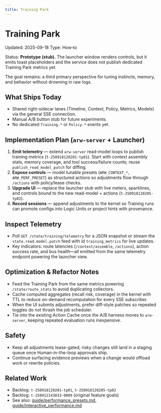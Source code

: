 ```yaml
---
title: Training Park
---
```


# Training Park
Updated: 2025-09-18
Type: How‑to

Status: **Prototype (stub).** The launcher window renders controls, but it emits toast placeholders and the service does not publish dedicated Training Park metrics yet.

The goal remains: a third primary perspective for tuning instincts, memory, and behavior without drowning in raw logs.

## What Ships Today

- Shared right-sidecar lanes (Timeline, Context, Policy, Metrics, Models) via the general SSE connection.
- Manual A/B button stub for future experiments.
- No dedicated `Training.*` or `Policy.*` events yet.

## Implementation Plan (`arw-server` + Launcher)

1. **Emit telemetry** — extend `arw-server` read-model loops to publish training metrics (`t-250918120201-tp01`). Start with context assembly stats, memory coverage, and tool success/failure counts; reuse `publish_read_model_patch` for diffing.
2. **Expose controls** — model tunable presets (`ARW_CONTEXT_*`, `ARW_PERF_PRESET`) as structured actions so adjustments flow through `/actions` with policy/lease checks.
3. **Upgrade UI** — replace the launcher stub with live meters, sparklines, and controls bound to the new read-model + actions (`t-250918120205-tp02`).
4. **Record sessions** — append adjustments to the kernel so Training runs can promote configs into Logic Units or project hints with provenance.

## Inspect Telemetry

- Poll `GET /state/training/telemetry` for a JSON snapshot or stream the `state.read.model.patch` feed with id `training_metrics` for live updates.
- Key indicators: route latencies (`/context/assemble`, `/actions`), action success rate, and bus health—all emitted from the same telemetry endpoint powering the launcher view.

## Optimization & Refactor Notes

- Feed the Training Park from the same metrics powering `/state/route_stats` to avoid duplicating collectors.
- Cache computed aggregates (recall risk, coverage) in the kernel with TTL to reduce on-demand recomputation for every SSE subscriber.
- When the UI submits adjustments, prefer diff-style patches so repeated toggles do not thrash the job scheduler.
- Tie into the existing Action Cache once the A/B harness moves to `arw-server`, keeping repeated evaluation runs inexpensive.

## Safety

- Keep all adjustments lease-gated; risky changes still land in a staging queue once Human-in-the-loop approvals ship.
- Continue surfacing evidence previews when a change would offload work or rewrite policies.

## Related Work

- Backlog: `t-250918120201-tp01`, `t-250918120205-tp02`
- Backlog: `t-250912143033-0009` (original feature goals)
- See also: [guide/performance_presets.md](performance_presets.md), [guide/interactive_performance.md](interactive_performance.md)
